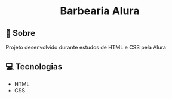 <h1 style="text-align:center;"> Barbearia Alura </h1>

<h2> 🚀 Sobre </h2>

<p> Projeto desenvolvido durante estudos de HTML e CSS pela Alura </p>

<h2>💻 Tecnologias </h2>

<ul>
 <li>HTML</li>
 <li>CSS</li>
</ul>